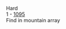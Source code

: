 Hard  
1 - [1095](./src/main/java/ru/potemkin/leetcode/hard/Mountain1095.java)  
Find in mountain array

